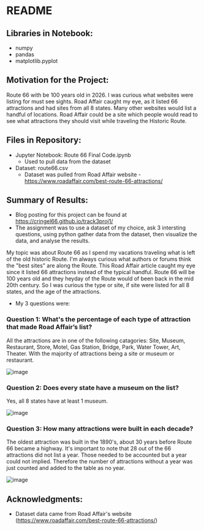 # README

## Libraries in Notebook:
 - numpy
 - pandas
 - matplotlib.pyplot
 
## Motivation for the Project:  
Route 66 with be 100 years old in 2026.  I was curious what websites were listing for must see sights.  Road Affair caught my eye, as it listed 66 attractions and had sites from all 8 states.  Many other websites would list a handful of locations.  Road Affair could be a site which people would read to see what attractions they should visit while traveling the Historic Route.

## Files in Repository: 
 - Jupyter Notebook: Route 66 Final Code.ipynb 
	- Used to pull data from the dataset
 - Dataset: route66.csv
	- Dataset was pulled from Road Affair website - https://www.roadaffair.com/best-route-66-attractions/

## Summary of Results:
 - Blog posting for this project can be found at https://cringel66.github.io/track3proj1/
 - The assignment was to use a dataset of my choice, ask 3 intersting questions, using python gather data from the dataset, then visualize the data, and analyse the results. 

My topic was about Route 66 as I spend my vacations traveling what is left of the old historic Route.  I'm always curious what authors or forums think the "best sites" are along the Route.  This Road Affair article caught my eye since it listed 66 attractions instead of the typical handful.  Route 66 will be 100 years old and they heyday of the Route would of been back in the mid 20th century.  So I was curious the type or site, if site were listed for all 8 states, and the age of the attractions.

- My 3 questions were:

### Question 1:  What's the percentage of each type of attraction that made Road Affair’s list? 
All the attractions are in one of the following catagories: Site, Museum, Restaurant, Store, Motel, Gas Station, Bridge, Park, Water Tower, Art, Theater.  With the majority of attractions being a site or museum or restaurant.


![image](https://github.com/cringel66/track3proj1/assets/127979127/6f1a3b75-7b35-4a22-9448-322e412af252)



### Question 2: Does every state have a museum on the list?  
Yes, all 8 states have at least 1 museum.

![image](https://github.com/cringel66/track3proj1/assets/127979127/1b07a130-8975-4cd5-89eb-fc78fdd0d18c)




### Question 3: How many attractions were built in each decade? 
The oldest attraction was built in the 1890's, about 30 years before Route 66 became a highway.  It's important to note that 28 out of the 66 attractions did not list a year.  Those needed to be accounted but a year could not implied.  Therefore the number of attractions without a year was just counted and added to the table as no year.   

![image](https://github.com/cringel66/track3proj1/assets/127979127/71508b9f-cf2c-488a-8695-d371fa635272)



## Acknowledgments:
 - Dataset data came from Road Affair's website (https://www.roadaffair.com/best-route-66-attractions/)
